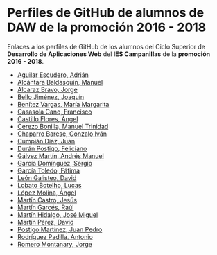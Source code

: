 # Perfiles de GitHub de alumnos de DAW de la promoción 2016 - 2018

Enlaces a los perfiles de GitHub de los alumnos del Ciclo Superior de **Desarrollo de Aplicaciones Web** del **IES Campanillas** de la **promoción 2016 - 2018**.

* [Aguilar Escudero, Adrián](https://github.com/AdrianAguilarEscudero7)
* [Alcántara Baldasquín, Manuel](https://github.com/ManuelAlcantaraBaldasquin)
* [Alcaraz Bravo, Jorge](https://github.com/JorgeAlcarazKuv)
* [Bello Jiménez, Joaquín](https://github.com/JoaquinBelloJimenez)
* [Benítez Vargas, María Margarita](https://github.com/MMARGARITARBV)
* [Casasola Cano, Francisco](https://github.com/FranciscoCasasola)
* [Castillo Flores, Ángel](https://github.com/AngelCastilloFlores)
* [Cerezo Bonilla, Manuel Trinidad](https://github.com/ManuelCerezoBonilla)
* [Chaparro Barese, Gonzalo Iván]()
* [Cumpián Díaz, Juan](https://github.com/juancumpian)
* [Durán Postigo, Feliciano](https://github.com/FelicianoDuran)
* [Gálvez Martín, Andrés Manuel]()
* [García Domínguez, Sergio](https://github.com/SergioGarciaDominguez)
* [García Toledo, Fátima](https://github.com/Satmin13)
* [León Galisteo, David](https://github.com/Dadvanced)
* [Lobato Botelho, Lucas]()
* [López Molina, Ángel]()
* [Martín Castro, Jesús]()
* [Martín Garcés, Raúl](https://github.com/Raulmartin11)
* [Martín Hidalgo, José Miguel](https://github.com/josemiguex)
* [Martín Pérez, David](https://github.com/DavidMartinPerez)
* [Postigo Martínez, Juan Pedro]()
* [Rodríguez Padilla, Antonio](https://github.com/Antoniorp80)
* [Romero Montanary, Jorge]()
